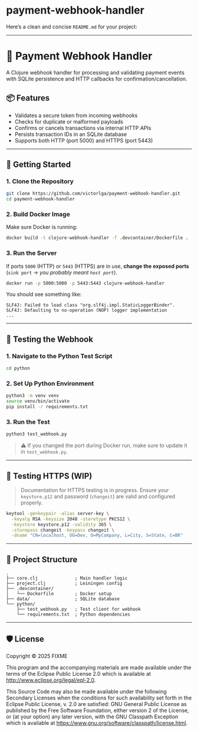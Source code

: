 # payment-webhook-handler

Here’s a clean and concise `README.md` for your project:

---

# 🧾 Payment Webhook Handler

A Clojure webhook handler for processing and validating payment events with SQLite persistence and HTTP callbacks for confirmation/cancellation.

## 📦 Features

* Validates a secure token from incoming webhooks
* Checks for duplicate or malformed payloads
* Confirms or cancels transactions via internal HTTP APIs
* Persists transaction IDs in an SQLite database
* Supports both HTTP (port 5000) and HTTPS (port 5443)

---

## 🚀 Getting Started

### 1. Clone the Repository

```bash
git clone https://github.com/victorlga/payment-webhook-handler.git
cd payment-webhook-handler
```

### 2. Build Docker Image

Make sure Docker is running:

```bash
docker build -t clojure-webhook-handler -f .devcontainer/Dockerfile .
```

### 3. Run the Server

If ports `5000` (HTTP) or `5443` (HTTPS) are in use, **change the exposed ports** (`sink port` → *you probably meant `host port`*).

```bash
docker run -p 5000:5000 -p 5443:5443 clojure-webhook-handler
```

You should see something like:

```
SLF4J: Failed to load class "org.slf4j.impl.StaticLoggerBinder".
SLF4J: Defaulting to no-operation (NOP) logger implementation
...
```

---

## 🧪 Testing the Webhook

### 1. Navigate to the Python Test Script

```bash
cd python
```

### 2. Set Up Python Environment

```bash
python3 -m venv venv
source venv/bin/activate
pip install -r requirements.txt
```

### 3. Run the Test

```bash
python3 test_webhook.py
```

> ⚠️ If you changed the port during Docker run, make sure to update it in `test_webhook.py`.

---

## 🔐 Testing HTTPS (WIP)

> Documentation for HTTPS testing is in progress. Ensure your `keystore.p12` and password (`changeit`) are valid and configured properly.

```bash
keytool -genkeypair -alias server-key \
  -keyalg RSA -keysize 2048 -storetype PKCS12 \
  -keystore keystore.p12 -validity 365 \
  -storepass changeit -keypass changeit \
  -dname "CN=localhost, OU=Dev, O=MyCompany, L=City, S=State, C=BR"
```

---

## 📁 Project Structure

```
.
├── core.clj              ; Main handler logic
├── project.clj           ; Leiningen config
├── .devcontainer/
│   └── Dockerfile        ; Docker setup
├── data/                 ; SQLite database
└── python/
    ├── test_webhook.py   ; Test client for webhook
    └── requirements.txt  ; Python dependencies
```

---

## 🛡️ License

Copyright © 2025 FIXME

This program and the accompanying materials are made available under the
terms of the Eclipse Public License 2.0 which is available at
http://www.eclipse.org/legal/epl-2.0.

This Source Code may also be made available under the following Secondary
Licenses when the conditions for such availability set forth in the Eclipse
Public License, v. 2.0 are satisfied: GNU General Public License as published by
the Free Software Foundation, either version 2 of the License, or (at your
option) any later version, with the GNU Classpath Exception which is available
at https://www.gnu.org/software/classpath/license.html.
